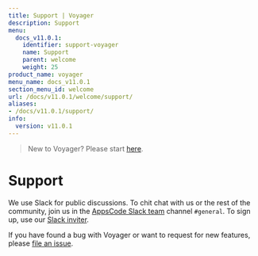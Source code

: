 ```yaml
---
title: Support | Voyager
description: Support
menu:
  docs_v11.0.1:
    identifier: support-voyager
    name: Support
    parent: welcome
    weight: 25
product_name: voyager
menu_name: docs_v11.0.1
section_menu_id: welcome
url: /docs/v11.0.1/welcome/support/
aliases:
- /docs/v11.0.1/support/
info:
  version: v11.0.1
---
```


> New to Voyager? Please start [here](/docs/v11.0.1/concepts/overview).

# Support

We use Slack for public discussions. To chit chat with us or the rest of the community, join us in the [AppsCode Slack team](https://appscode.slack.com/messages/C0XQFLGRM/details/) channel `#general`. To sign up, use our [Slack inviter](https://slack.appscode.com/).

If you have found a bug with Voyager or want to request for new features, please [file an issue](https://github.com/appscode/voyager/issues/new).
